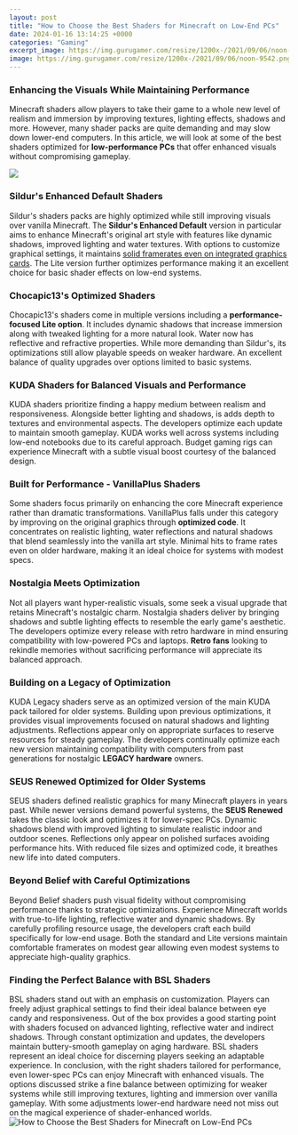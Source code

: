 ```yaml
---
layout: post
title: "How to Choose the Best Shaders for Minecraft on Low-End PCs"
date: 2024-01-16 13:14:25 +0000
categories: "Gaming"
excerpt_image: https://img.gurugamer.com/resize/1200x-/2021/09/06/noon-9542.png
image: https://img.gurugamer.com/resize/1200x-/2021/09/06/noon-9542.png
---
```


### Enhancing the Visuals While Maintaining Performance
Minecraft shaders allow players to take their game to a whole new level of realism and immersion by improving textures, lighting effects, shadows and more. However, many shader packs are quite demanding and may slow down lower-end computers. In this article, we will look at some of the best shaders optimized for **low-performance PCs** that offer enhanced visuals without compromising gameplay.

![](https://staticg.sportskeeda.com/editor/2021/01/c3f33-16105250233830-800.jpg)
### Sildur's Enhanced Default Shaders 
Sildur's shaders packs are highly optimized while still improving visuals over vanilla Minecraft. The **Sildur's Enhanced Default** version in particular aims to enhance Minecraft's original art style with features like dynamic shadows, improved lighting and water textures. With options to customize graphical settings, it maintains [solid framerates even on integrated graphics cards](https://store.fi.io.vn/chihuahua-dog-full-moon-at-night-dog-breed-chihuahua). The Lite version further optimizes performance making it an excellent choice for basic shader effects on low-end systems. 
### Chocapic13's Optimized Shaders
Chocapic13's shaders come in multiple versions including a **performance-focused Lite option**. It includes dynamic shadows that increase immersion along with tweaked lighting for a more natural look. Water now has reflective and refractive properties. While more demanding than Sildur's, its optimizations still allow playable speeds on weaker hardware. An excellent balance of quality upgrades over options limited to basic systems.
### KUDA Shaders for Balanced Visuals and Performance 
KUDA shaders prioritize finding a happy medium between realism and responsiveness. Alongside better lighting and shadows, is adds depth to textures and environmental aspects. The developers optimize each update to maintain smooth gameplay. KUDA works well across systems including low-end notebooks due to its careful approach. Budget gaming rigs can experience Minecraft with a subtle visual boost courtesy of the balanced design. 
### Built for Performance - VanillaPlus Shaders
Some shaders focus primarily on enhancing the core Minecraft experience rather than dramatic transformations. VanillaPlus falls under this category by improving on the original graphics through **optimized code**. It concentrates on realistic lighting, water reflections and natural shadows that blend seamlessly into the vanilla art style. Minimal hits to frame rates even on older hardware, making it an ideal choice for systems with modest specs.
### Nostalgia Meets Optimization  
Not all players want hyper-realistic visuals, some seek a visual upgrade that retains Minecraft's nostalgic charm. Nostalgia shaders deliver by bringing shadows and subtle lighting effects to resemble the early game's aesthetic. The developers optimize every release with retro hardware in mind ensuring compatibility with low-powered PCs and laptops. **Retro fans** looking to rekindle memories without sacrificing performance will appreciate its balanced approach.
### Building on a Legacy of Optimization
KUDA Legacy shaders serve as an optimized version of the main KUDA pack tailored for older systems. Building upon previous optimizations, it provides visual improvements focused on natural shadows and lighting adjustments. Reflections appear only on appropriate surfaces to reserve resources for steady gameplay. The developers continually optimize each new version maintaining compatibility with computers from past generations for nostalgic **LEGACY hardware** owners. 
### SEUS Renewed Optimized for Older Systems  
SEUS shaders defined realistic graphics for many Minecraft players in years past. While newer versions demand powerful systems, the **SEUS Renewed** takes the classic look and optimizes it for lower-spec PCs. Dynamic shadows blend with improved lighting to simulate realistic indoor and outdoor scenes. Reflections only appear on polished surfaces avoiding performance hits. With reduced file sizes and optimized code, it breathes new life into dated computers.
### Beyond Belief with Careful Optimizations
Beyond Belief shaders push visual fidelity without compromising performance thanks to strategic optimizations. Experience Minecraft worlds with true-to-life lighting, reflective water and dynamic shadows. By carefully profiling resource usage, the developers craft each build specifically for low-end usage. Both the standard and Lite versions maintain comfortable framerates on modest gear allowing even modest systems to appreciate high-quality graphics. 
### Finding the Perfect Balance with BSL Shaders
BSL shaders stand out with an emphasis on customization. Players can freely adjust graphical settings to find their ideal balance between eye candy and responsiveness. Out of the box provides a good starting point with shaders focused on advanced lighting, reflective water and indirect shadows. Through constant optimization and updates, the developers maintain buttery-smooth gameplay on aging hardware. BSL shaders represent an ideal choice for discerning players seeking an adaptable experience.
In conclusion, with the right shaders tailored for performance, even lower-spec PCs can enjoy Minecraft with enhanced visuals. The options discussed strike a fine balance between optimizing for weaker systems while still improving textures, lighting and immersion over vanilla gameplay. With some adjustments lower-end hardware need not miss out on the magical experience of shader-enhanced worlds.
![How to Choose the Best Shaders for Minecraft on Low-End PCs](https://img.gurugamer.com/resize/1200x-/2021/09/06/noon-9542.png)